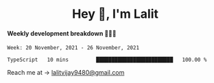 <h1 align="center">Hey 👋, I'm Lalit</h1>

#### Weekly development breakdown 👨🏻‍💻
<!--START_SECTION:waka-->
```text
Week: 20 November, 2021 - 26 November, 2021

TypeScript   10 mins         █████████████████████████   100.00 % 
```
<!--END_SECTION:waka-->

Reach me at → lalitvijay9480@gmail.com
